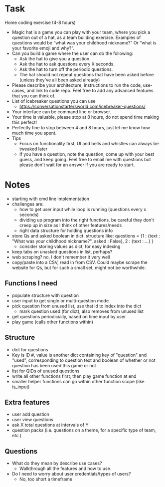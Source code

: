 # Task
Home coding exercise (4-8 hours)
- Magic hat is a game you can play with your team, where you pick a question out of a hat, as a team building exercise. Examples of questions would be “what was your childhood nickname?” Or “what is your favorite emoji and why?”.
- Can you build a game where the user can do the following:
    - Ask the hat to give you a question.
    - Ask the hat to ask questions every X seconds.
    - Ask the hat to turn off the periodic questions. 
    - The hat should not repeat questions that have been asked before (unless they've all been asked already)
- Please describe your architecture, instructions to run the code, use-cases, and link to code repo. Feel free to add any advanced features that you can think of. 
- List of icebreaker questions you can use
    - https://conversationstartersworld.com/icebreaker-questions/
- Your interface can be command line or browser.
- Your time is valuable, please stop at 8 hours, do not spend time making this perfect!
- Perfectly fine to stop between 4 and 8 hours, just let me know how much time you spent.
- Tips
    - Focus on functionality first, UI and bells and whistles can always be tweaked later
    - If you have a question, note the question, come up with your best guess, and keep going. Feel free to email me with questions but please don't wait for an answer if you are ready to start.


# Notes
- starting with cmd line implementation
- challenges are:
    - how to get user input while loop is running (questions every x seconds)
    - dividing up program into the right functions. be careful they don't creep up in size as I think of other features/needs
    - right data structure for holding questions info
- store Qs and asked boolean in dict. structure like: questions = {1 : {text : "What was your childhood nickname?", asked : False}, 2 : {text : ...} }
    - consider storing values as dict, for easy indexing
- keep tabs on unasked questions in list, perhaps?
- web scraping? no, I don't remember it very well
- copy/paste into a CSV, read in from CSV. Could maybe scrape the website for Qs, but for such a small set, might not be worthwhile.

## Functions I need
- populate structure with question 
- user input to get single or multi-question mode
- pick question from unused list, use that id to index into the dict
    - mark question used (for dict), also removes from unused list
- get questions periodicially, based on time input by user
- play game (calls other functions within)

## Structure
- dict for questions
- Key is ID #, value is another dict containing key of "question" and "used", corresponding to question text and boolean of whether or not question has been used this game or not
- list for QIDs of unused questions
- write all other functions first, then play game function at end
- smaller helper functions can go within other function scope (like is_input)

## Extra features
- user add question
- user view questions
- ask X total questions at intervals of Y
- question packs (i.e. questions on a theme, for a specific type of team, etc.)

## Questions
- What do they mean by describe use cases? 
    - Walkthrough all the features and how to use.
- Do I need to worry about user credentials/types of users?
    - No, too short a timeframe

